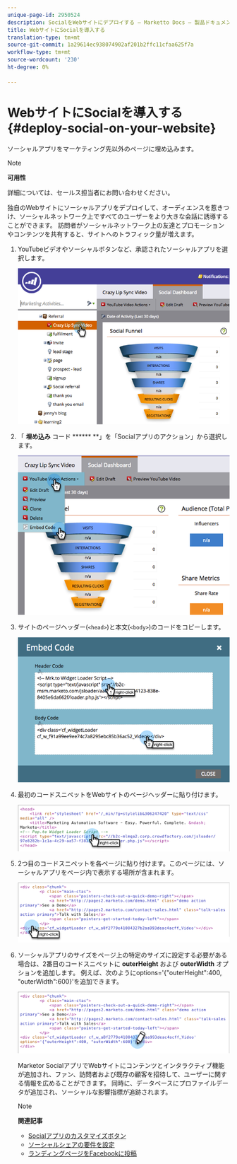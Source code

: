 ```yaml
---
unique-page-id: 2950524
description: SocialをWebサイトにデプロイする — Marketto Docs — 製品ドキュメント
title: WebサイトにSocialを導入する
translation-type: tm+mt
source-git-commit: 1a29614ec938074902af201b2ffc11cfaa625f7a
workflow-type: tm+mt
source-wordcount: '230'
ht-degree: 0%

---
```



# WebサイトにSocialを導入する {#deploy-social-on-your-website}

ソーシャルアプリをマーケティング先以外のページに埋め込みます。

>[!NOTE]
>
>**可用性**
>
>詳細については、セールス担当者にお問い合わせください。

独自のWebサイトにソーシャルアプリをデプロイして、オーディエンスを惹きつけ、ソーシャルネットワーク上ですべてのユーザーをより大きな会話に誘導することができます。 訪問者がソーシャルネットワーク上の友達とプロモーションやコンテンツを共有すると、サイトへのトラフィック量が増えます。

1. YouTubeビデオやソーシャルボタンなど、承認されたソーシャルアプリを選択します。

   ![](assets/image2015-5-12-11-3a43-3a24.png)

1. 「 **埋め込み** コード ****** **」を「Socialアプリのアクション」から選択します。

   ![](assets/image2015-5-12-12-3a59-3a46.png)

1. サイトのページヘッダー(`<head>`)と本文(`<body>`)のコードをコピーします。

   ![](assets/image2015-5-12-13-3a3-3a34.png)

1. 最初のコードスニペットをWebサイトのページヘッダーに貼り付けます。

   ![](assets/socialonsite-embedhead.png)

1. 2つ目のコードスニペットを各ページに貼り付けます。このページには、ソーシャルアプリをページ内で表示する場所が含まれます。

   ![](assets/socialonsite-embedwidget.png)

1. ソーシャルアプリのサイズをページ上の特定のサイズに設定する必要がある場合は、2番目のコードスニペットに **outerHeight** および **outerWidth** オプションを追加します。 例えば、次のようにoptions=&#39;{&quot;outerHeight&quot;:400, &quot;outerWidth&quot;:600}&#39;を追加できます。

   ![](assets/socialonsite-resizewidget2.png)

   Marketor SocialアプリでWebサイトにコンテンツとインタラクティブ機能が追加され、ファン、訪問者および既存の顧客を招待して、ユーザーに関する情報を広めることができます。 同時に、データベースにプロファイルデータが追加され、ソーシャルな影響指標が追跡されます。

   >[!NOTE]
   >
   >**関連記事**
   >
   >    
   >    
   >* [Socialアプリのカスタマイズボタン](../../../../product-docs/demand-generation/social/configuring-social-actions/customize-social-app-button.md)
   >* [ソーシャルシェアの要件を設定](set-social-share-requirement.md)
   >* [ランディングページをFacebookに投稿](../../../../product-docs/demand-generation/facebook/publish-landing-pages-to-facebook.md)

